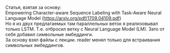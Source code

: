 ﻿Статья, взятая за основу:</br>
Empowering Character-aware Sequence Labeling with Task-Aware Neural Language Model (https://arxiv.org/pdf/1709.04109.pdf)</br>
Но я из двух предлагаемых там параллельных веток я реализовывал только LSTM. Т.е. отбросил ветку с Neural Language Model (LM). Зато от себя добавил символьные эмбеддинги.</br>
За основу взял файлы с лекции. reader менял только для встраивания символьных эмбеддингов.